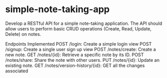 # simple-note-taking-app
Develop a RESTful API for a simple note-taking application. The API should allow users to perform basic CRUD operations (Create, Read, Update, Delete) on notes.


Endpoints Implemented
POST /login: Create a simple login view
POST /signup: Create a single user sign up view
POST /notes/create: Create a new note.
GET /notes/{id}: Retrieve a specific note by its ID.
POST /notes/share: Share the note with other users. 
PUT /notes/{id}: Update an existing note.
GET /notes/version-history/{id}: GET all the changes associated 
